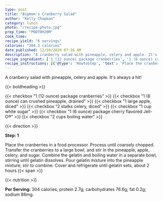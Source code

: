 ```yaml
---
type: post
title: "Bigmom's Cranberry Salad"
author: "Kelly Chapman"
category: lunch
photo: "/recipe-photo.jpg"
prep_time: "P0DT0H20M"
cook_time: 
recipe_yield: "6 servings"
calories: "304.3 calories"
date_published: 12/10/2020 07:16 AM
description: "A cranberry salad with pineapple, celery and apple. It's always a hit!"
recipe_ingredient: ['1 (12 ounce) package cranberries', '1 (8 ounce) can crushed pineapple, drained', '1 large apple, diced', '2 stalks celery, diced', '1 cup white sugar', '1 (6 ounce) package cherry flavored Jell-O®', '2 cups boiling water']
recipe_instructions: [{'@type': 'HowToStep', 'text': 'Place the cranberries in a food processor. Process until coarsely chopped. Transfer the cranberries to a large bowl, and stir in the pineapple, apple, celery, and sugar. Combine the gelatin and boiling water in a separate bowl, stirring until gelatin dissolves. Pour gelatin mixture into the pineapple mixture; stir to combine. Cover and refrigerate until gelatin sets, about 2 hours.\n'}]
---
```


A cranberry salad with pineapple, celery and apple. It's always a hit! 

{{< boldheading >}}

{{< checkbox "1 (12 ounce) package cranberries" >}}
{{< checkbox "1 (8 ounce) can crushed pineapple, drained" >}}
{{< checkbox "1 large apple, diced" >}}
{{< checkbox "2 stalks celery, diced" >}}
{{< checkbox "1 cup white sugar" >}}
{{< checkbox "1 (6 ounce) package cherry flavored Jell-O®" >}}
{{< checkbox "2 cups boiling water" >}}


{{< direction >}}

**Step: 1**

Place the cranberries in a food processor. Process until coarsely chopped. Transfer the cranberries to a large bowl, and stir in the pineapple, apple, celery, and sugar. Combine the gelatin and boiling water in a separate bowl, stirring until gelatin dissolves. Pour gelatin mixture into the pineapple mixture; stir to combine. Cover and refrigerate until gelatin sets, about 2 hours.{{< span >}}

{{< nutrition >}}

**Per Serving:** 304 calories; protein 2.7g; carbohydrates 76.6g; fat 0.2g; sodium 86mg.